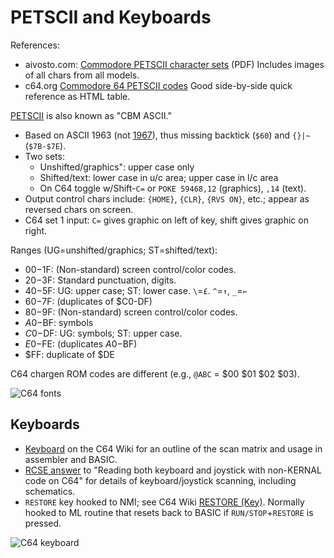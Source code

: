 PETSCII and Keyboards
=====================

References:
- aivosto.com: [Commodore PETSCII character sets][avivosto] (PDF)
  Includes images of all chars from all models.
- c64.org [Commodore 64 PETSCII codes][c64.org]
  Good side-by-side quick reference as HTML table.

[PETSCII] is also known as "CBM ASCII."
- Based on ASCII 1963 (not [1967][ascii]),
  thus missing backtick (`$60`) and `{}|~` (`$7B-$7E`).
- Two sets:
  - Unshifted/graphics": upper case only
  - Shifted/text: lower case in u/c area; upper case in l/c area
  - On C64 toggle w/Shift-`C=` or `POKE 59468,12` (graphics), `,14` (text).
- Output control chars include: `{HOME}`, `{CLR}`, `{RVS ON}`, etc.;
  appear as reversed chars on screen.
- C64 set 1 input: `C=` gives graphic on left of key, shift gives
  graphic on right.

Ranges (UG=unshifted/graphics; ST=shifted/text):
- $00-$1F: (Non-standard) screen control/color codes.
- $20-$3F: Standard punctuation, digits.
- $40-$5F: UG: upper case; ST: lower case. `\`=`£`. `^`=`↑`, `_`=`←`
- $60-$7F: (duplicates of $C0-DF)
- $80-$9F: (Non-standard) screen control/color codes.
- $A0-$BF: symbols
- $C0-$DF: UG: symbols; ST: upper case.
- $E0-$FE: (duplicates $A0-$BF)
- $FF: duplicate of $DE

C64 chargen ROM codes are different (e.g., `@ABC` = $00 $01 $02 $03).

![C64 fonts](https://upload.wikimedia.org/wikipedia/commons/d/d8/Fonts-C64.png)


Keyboards
---------

- [Keyboard][c64w-keyboard] on the C64 Wiki for an outline of the scan
  matrix and usage in assembler and BASIC.
- [RCSE answer][rc 11191] to "Reading both keyboard and joystick with
  non-KERNAL code on C64" for details of keyboard/joystick scanning,
  including schematics.
- `RESTORE` key hooked to NMI; see C64 Wiki
  [RESTORE (Key)][c64w-restore]. Normally hooked to ML routine that
  resets back to BASIC if `RUN/STOP`+`RESTORE` is pressed.

![C64 keyboard](https://www.c64-wiki.com/images/4/42/Tastatur_foto1.jpg)



<!-------------------------------------------------------------------->
[PETSCII]: https://en.wikipedia.org/wiki/PETSCII
[ascii]: ../../ascii.txt
[avivosto]: https://www.aivosto.com/articles/petscii.pdf
[c64.org]: http://sta.c64.org/cbm64pet.html
[c64w-keyboard]: https://www.c64-wiki.com/wiki/Keyboard
[c64w-restore]: https://www.c64-wiki.com/wiki/RESTORE_(Key)
[rc 11191]: https://retrocomputing.stackexchange.com/a/11191/7208
